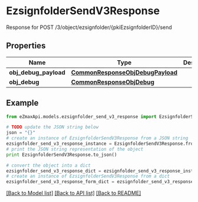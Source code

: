 # EzsignfolderSendV3Response

Response for POST /3/object/ezsignfolder/{pkiEzsignfolderID}/send

## Properties
Name | Type | Description | Notes
------------ | ------------- | ------------- | -------------
**obj_debug_payload** | [**CommonResponseObjDebugPayload**](CommonResponseObjDebugPayload.md) |  | 
**obj_debug** | [**CommonResponseObjDebug**](CommonResponseObjDebug.md) |  | [optional] 

## Example

```python
from eZmaxApi.models.ezsignfolder_send_v3_response import EzsignfolderSendV3Response

# TODO update the JSON string below
json = "{}"
# create an instance of EzsignfolderSendV3Response from a JSON string
ezsignfolder_send_v3_response_instance = EzsignfolderSendV3Response.from_json(json)
# print the JSON string representation of the object
print EzsignfolderSendV3Response.to_json()

# convert the object into a dict
ezsignfolder_send_v3_response_dict = ezsignfolder_send_v3_response_instance.to_dict()
# create an instance of EzsignfolderSendV3Response from a dict
ezsignfolder_send_v3_response_form_dict = ezsignfolder_send_v3_response.from_dict(ezsignfolder_send_v3_response_dict)
```
[[Back to Model list]](../README.md#documentation-for-models) [[Back to API list]](../README.md#documentation-for-api-endpoints) [[Back to README]](../README.md)


